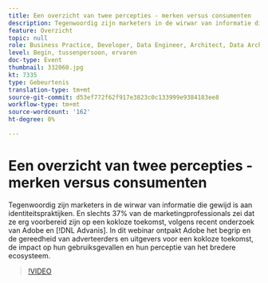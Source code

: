 ```yaml
---
title: Een overzicht van twee percepties - merken versus consumenten
description: Tegenwoordig zijn marketers in de wirwar van informatie die gewijd is aan identiteitspraktijken. En slechts 37% van de marketingprofessionals zei dat ze erg voorbereid zijn op een kokloze toekomst, volgens recent onderzoek van Adobe en Advanis. In dit webinar ontpakt Adobe het begrip en de gereedheid van adverteerders en uitgevers voor een kokloze toekomst, de impact op hun gebruiksgevallen en hun perceptie van het bredere ecosysteem.
feature: Overzicht
topic: null
role: Business Practice, Developer, Data Engineer, Architect, Data Architect, Administrator, Leader
level: Begin, tussenpersoon, ervaren
doc-type: Event
thumbnail: 332060.jpg
kt: 7335
type: Gebeurtenis
translation-type: tm+mt
source-git-commit: d53ef772f62f917e3823c0c133999e9384183ee8
workflow-type: tm+mt
source-wordcount: '162'
ht-degree: 0%

---
```



# Een overzicht van twee percepties - merken versus consumenten

Tegenwoordig zijn marketers in de wirwar van informatie die gewijd is aan identiteitspraktijken. En slechts 37% van de marketingprofessionals zei dat ze erg voorbereid zijn op een kokloze toekomst, volgens recent onderzoek van Adobe en [!DNL Advanis]. In dit webinar ontpakt Adobe het begrip en de gereedheid van adverteerders en uitgevers voor een kokloze toekomst, de impact op hun gebruiksgevallen en hun perceptie van het bredere ecosysteem.

>[!VIDEO](https://video.tv.adobe.com/v/332060/?quality=12&learn=on)
